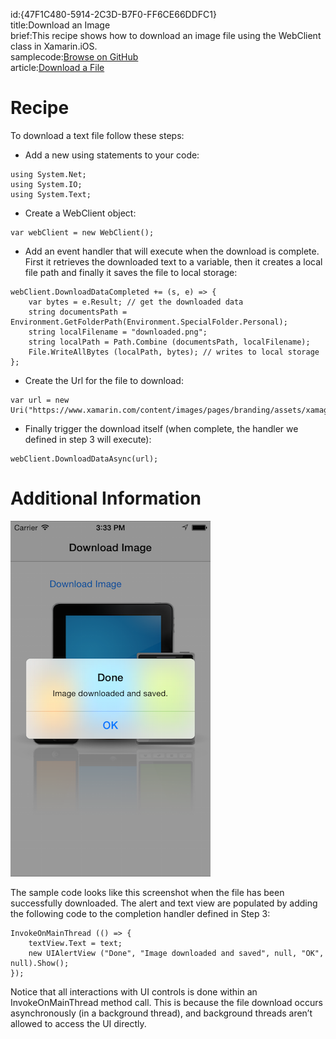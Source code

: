 id:{47F1C480-5914-2C3D-B7F0-FF6CE66DDFC1}  
title:Download an Image  
brief:This recipe shows how to download an image file using the WebClient class in Xamarin.iOS.  
samplecode:[Browse on GitHub](https://github.com/xamarin/recipes/tree/master/ios/network/web_requests/download_an_image)  
article:[Download a File](/recipes/ios/network/web_requests/download_a_file)  

<a name="Recipe" class="injected"></a>


# Recipe

To download a text file follow these steps:

-  Add a new using statements to your code:


```
using System.Net;
using System.IO;
using System.Text;
```

-  Create a WebClient object:


```
var webClient = new WebClient();
```

-  Add an event handler that will execute when the download is complete. First it retrieves the downloaded text to a variable, then it creates a local file path and finally it saves the file to local storage:


```
webClient.DownloadDataCompleted += (s, e) => {
    var bytes = e.Result; // get the downloaded data
    string documentsPath = Environment.GetFolderPath(Environment.SpecialFolder.Personal);
    string localFilename = "downloaded.png";
    string localPath = Path.Combine (documentsPath, localFilename);
    File.WriteAllBytes (localPath, bytes); // writes to local storage
};
```

-  Create the Url for the file to download:


```
var url = new Uri("https://www.xamarin.com/content/images/pages/branding/assets/xamagon.png");
```

-  Finally trigger the download itself (when complete, the handler we defined in step 3 will execute):


```
webClient.DownloadDataAsync(url);
```

 <a name="Additional_Information" class="injected"></a>


# Additional Information

 [ ![](Images/Downloaded.png)](Images/Downloaded.png)

The sample code looks like this screenshot when the file has been
successfully downloaded. The alert and text view are populated by adding the
following code to the completion handler defined in Step 3:

```
InvokeOnMainThread (() => {
    textView.Text = text;
    new UIAlertView ("Done", "Image downloaded and saved", null, "OK", null).Show();
});
```

Notice that all interactions with UI controls is done within an
InvokeOnMainThread method call. This is because the file download occurs
asynchronously (in a background thread), and background threads aren’t allowed
to access the UI directly.
